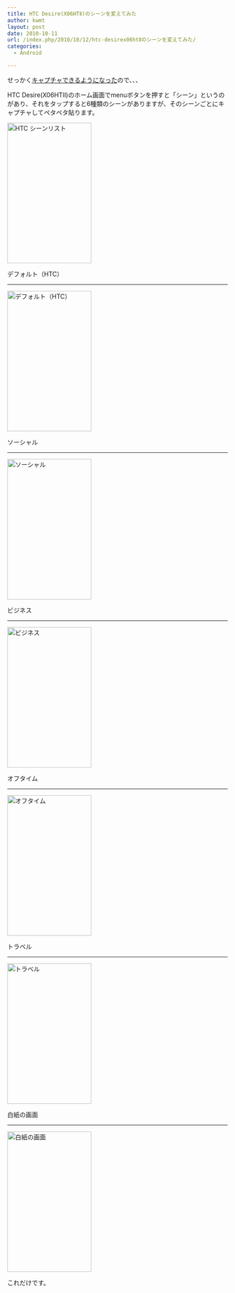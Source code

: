 ```yaml
---
title: HTC Desire(X06HTⅡ)のシーンを変えてみた
author: kwmt
layout: post
date: 2010-10-11
url: /index.php/2010/10/12/htc-desirex06htⅡのシーンを変えてみた/
categories:
  - Android

---
```

せっかく[キャプチャできるようになった][1]ので、、、
  
HTC Desire(X06HTⅡ)のホーム画面でmenuボタンを押すと「シーン」というのがあり、それをタップすると6種類のシーンがありますが、そのシーンごとにキャプチャしてペタペタ貼ります。
  
<img  alt="HTC シーンリスト"
src="http://androg.up.seesaa.net/image/HTC_scene_list-thumbnail2.png" width="192" height="320" border="0" align=""
pbsrc="http://androg.up.seesaa.net/image/HTC_scene_list.png"
class="PopBoxImageSmall"
onclick="Pop(this,100,'PopBoxImageLarge');" />
  
デフォルト（HTC）

* * *

<img  alt="デフォルト（HTC）"
src="http://androg.up.seesaa.net/image/scene_01_default-thumbnail2.png" width="192" height="320" border="0" align=""
pbsrc="http://androg.up.seesaa.net/image/scene_01_default.png"
class="PopBoxImageSmall"
onclick="Pop(this,100,'PopBoxImageLarge');" />
  
ソーシャル</p> 

* * *

<img  alt="ソーシャル"
src="http://androg.up.seesaa.net/image/scene_02_social-thumbnail2.png" width="192" height="320" border="0" align=""
pbsrc="http://androg.up.seesaa.net/image/scene_02_social.png"
class="PopBoxImageSmall"
onclick="Pop(this,100,'PopBoxImageLarge');" />
  
ビジネス</p> 

* * *

<img  alt="ビジネス"
src="http://androg.up.seesaa.net/image/scene_03_business-thumbnail2.png" width="192" height="320" border="0" align=""
pbsrc="http://androg.up.seesaa.net/image/scene_03_business.png"
class="PopBoxImageSmall"
onclick="Pop(this,100,'PopBoxImageLarge');" />
  
オフタイム</p> 

* * *

<img  alt="オフタイム"
src="http://androg.up.seesaa.net/image/scene_04_off-time-thumbnail2.png" width="192" height="320" border="0" align=""
pbsrc="http://androg.up.seesaa.net/image/scene_04_off-time.png"
class="PopBoxImageSmall"
onclick="Pop(this,100,'PopBoxImageLarge');" />
  
トラベル</p> 

* * *

<img  alt="トラベル"
src="http://androg.up.seesaa.net/image/scene_05_travel-thumbnail2.png" width="192" height="320" border="0" align=""
pbsrc="http://androg.up.seesaa.net/image/scene_05_travel.png"
class="PopBoxImageSmall"
onclick="Pop(this,100,'PopBoxImageLarge');" />
  
白紙の画面</p> 

* * *

<img  alt="白紙の画面"
src="http://androg.up.seesaa.net/image/scene_06_blank-thumbnail2.png" width="192" height="320" border="0" align=""
pbsrc="http://androg.up.seesaa.net/image/scene_06_blank.png"
class="PopBoxImageSmall"
onclick="Pop(this,100,'PopBoxImageLarge');" />
  
これだけです。</p>

 [1]: http://androg.seesaa.net/article/165370727.html